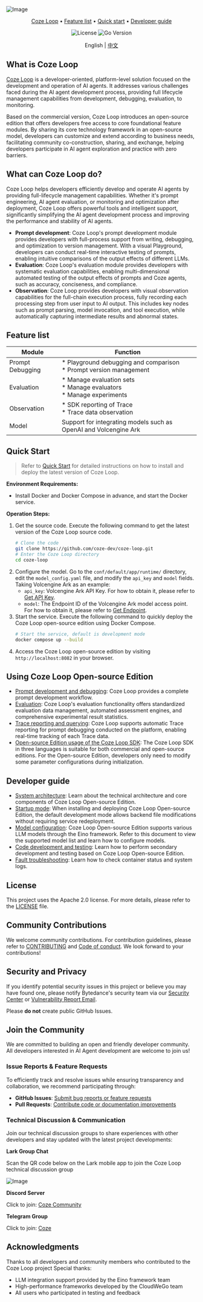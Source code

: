 ![Image](https://p9-arcosite.byteimg.com/tos-cn-i-goo7wpa0wc/11faa43b83754c089d2ec953306d3e63~tplv-goo7wpa0wc-image.image)


<div align="center">
<a href="#what-can-coze-loop-do">Coze Loop</a> •
<a href="#feature-list">Feature list</a> •
<a href="#quickstart">Quick start</a> •
<a href="#developer-guide">Developer guide</a>
</p>
<p>
  <img alt="License" src="https://img.shields.io/badge/license-apache2.0-blue.svg">
  <img alt="Go Version" src="https://img.shields.io/badge/go-%3E%3D%201.23.4-blue">
</p>

English | [中文](README.cn.md)

</div>

## What is Coze Loop

[Coze Loop](https://www.coze.cn/loop) is a developer-oriented, platform-level solution focused on the development and operation of AI agents. It addresses various challenges faced during the AI agent development process, providing full lifecycle management capabilities from development, debugging, evaluation, to monitoring.

Based on the commercial version, Coze Loop introduces an open-source edition that offers developers free access to core foundational feature modules. By sharing its core technology framework in an open-source model, developers can customize and extend according to business needs, facilitating community co-construction, sharing, and exchange, helping developers participate in AI agent exploration and practice with zero barriers.

## What can Coze Loop do?
Coze Loop helps developers efficiently develop and operate AI agents by providing full-lifecycle management capabilities. Whether it's prompt engineering, AI agent evaluation, or monitoring and optimization after deployment, Coze Loop offers powerful tools and intelligent support, significantly simplifying the AI agent development process and improving the performance and stability of AI agents.

* **Prompt development**: Coze Loop's prompt development module provides developers with full-process support from writing, debugging, and optimization to version management. With a visual Playground, developers can conduct real-time interactive testing of prompts, enabling intuitive comparisons of the output effects of different LLMs.
* **Evaluation**: Coze Loop's evaluation module provides developers with systematic evaluation capabilities, enabling multi-dimensional automated testing of the output effects of prompts and Coze agents, such as accuracy, conciseness, and compliance.
* **Observation**: Coze Loop provides developers with visual observation capabilities for the full-chain execution process, fully recording each processing step from user input to AI output. This includes key nodes such as prompt parsing, model invocation, and tool execution, while automatically capturing intermediate results and abnormal states.

## Feature list

| **Module**       | **Function**                          |
|--------------------|----------------------------------------------|
| Prompt Debugging   | * Playground debugging and comparison <br> * Prompt version management |
| Evaluation         | * Manage evaluation sets <br> * Manage evaluators <br> * Manage experiments |
| Observation        | * SDK reporting of Trace <br> * Trace data observation |
| Model              | Support for integrating models such as OpenAI and Volcengine Ark |

## Quick Start
> Refer to [Quick Start](https://github.com/coze-dev/coze-loop/wiki/2.-Quickstart) for detailed instructions on how to install and deploy the latest version of Coze Loop.

**Environment Requirements:**
* Install Docker and Docker Compose in advance, and start the Docker service.

**Operation Steps:**
1. Get the source code. Execute the following command to get the latest version of the Coze Loop source code.
   ```Bash
   # Clone the code
   git clone https://github.com/coze-dev/coze-loop.git
   # Enter the Coze Loop directory
   cd coze-loop
   ```
2. Configure the model. Go to the `conf/default/app/runtime/` directory, edit the `model_config.yaml` file, and modify the `api_key` and `model` fields. Taking Volcengine Ark as an example:
    * `api_key`: Volcengine Ark API Key. For how to obtain it, please refer to [Get API Key](https://www.volcengine.com/docs/82379/1541594).
    * `model`: The Endpoint ID of the Volcengine Ark model access point. For how to obtain it, please refer to [Get Endpoint](https://www.volcengine.com/docs/82379/1099522).
3. Start the service. Execute the following command to quickly deploy the Coze Loop open-source edition using Docker Compose.
   ```Bash
   # Start the service, default is development mode
   docker compose up --build
   ```
4. Access the Coze Loop open-source edition by visiting `http://localhost:8082` in your browser.

## Using Coze Loop Open-source Edition

* [Prompt development and debugging](https://loop.coze.cn/open/docs/cozeloop/create-prompt): Coze Loop provides a complete prompt development workflow.
* [Evaluation](https://loop.coze.cn/open/docs/cozeloop/evaluation-quick-start): Coze Loop's evaluation functionality offers standardized evaluation data management, automated assessment engines, and comprehensive experimental result statistics.
* [Trace reporting and querying](https://loop.coze.cn/open/docs/cozeloop/trace_integrate): Coze Loop supports automatic Trace reporting for prompt debugging conducted on the platform, enabling real-time tracking of each Trace data.
* [Open-source Edition usage of the Coze Loop SDK](https://github.com/coze-dev/coze-loop/wiki/8.-Open-source-edition-uses-CozeLoop-SDK): The Coze Loop SDK in three languages is suitable for both commercial and open-source editions. For the Open-source Edition, developers only need to modify some parameter configurations during initialization.

## Developer guide

* [System architecture](https://github.com/coze-dev/coze-loop/wiki/3.-Architecture): Learn about the technical architecture and core components of Coze Loop Open-source Edition.
* [Startup mode](https://github.com/coze-dev/coze-loop/wiki/4.-Service-startup-modes): When installing and deploying Coze Loop Open-source Edition, the default development mode allows backend file modifications without requiring service redeployment.
* [Model configuration](https://github.com/coze-dev/coze-loop/wiki/5.-Model-configuration): Coze Loop Open-source Edition supports various LLM models through the Eino framework. Refer to this document to view the supported model list and learn how to configure models.
* [Code development and testing](https://github.com/coze-dev/coze-loop/wiki/6.-Code-development-and-testing): Learn how to perform secondary development and testing based on Coze Loop Open-source Edition.
* [Fault troubleshooting](https://github.com/coze-dev/coze-loop/wiki/7.-Troubleshooting): Learn how to check container status and system logs.

## License

This project uses the Apache 2.0 license. For more details, please refer to the [LICENSE](LICENSE) file.

## Community Contributions

We welcome community contributions. For contribution guidelines, please refer to [CONTRIBUTING](CONTRIBUTING.md) and [Code of conduct](CODE_OF_CONDUCT.md). We look forward to your contributions!

## Security and Privacy

If you identify potential security issues in this project or believe you may have found one, please notify Bytedance's security team via our [Security Center](https://security.bytedance.com/src) or [Vulnerability Report Email](sec@bytedance.com).

Please **do not** create public GitHub Issues.

## Join the Community

We are committed to building an open and friendly developer community. All developers interested in AI Agent development are welcome to join us!

### Issue Reports & Feature Requests
To efficiently track and resolve issues while ensuring transparency and collaboration, we recommend participating through:
- **GitHub Issues**: [Submit bug reports or feature requests](https://github.com/coze-dev/coze-loop/issues)
- **Pull Requests**: [Contribute code or documentation improvements](https://github.com/coze-dev/coze-loop/pulls)

### Technical Discussion & Communication
Join our technical discussion groups to share experiences with other developers and stay updated with the latest project developments:

**Lark Group Chat**

Scan the QR code below on the Lark mobile app to join the Coze Loop technical discussion group

![Image](https://p9-arcosite.byteimg.com/tos-cn-i-goo7wpa0wc/818dd6ec45d24041873ca101681186c1~tplv-goo7wpa0wc-image.image)

**Discord Server**

Click to join: [Coze Community](https://discord.gg/a6YtkysB)

**Telegram Group**

Click to join: [Coze](https://t.me/+pP9CkPnomDA0Mjgx)

## Acknowledgments
Thanks to all developers and community members who contributed to the Coze Loop project Special thanks:

* LLM integration support provided by the Eino framework team
* High-performance frameworks developed by the CloudWeGo team
* All users who participated in testing and feedback
